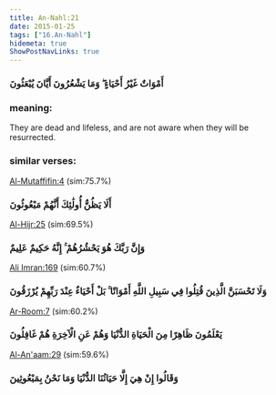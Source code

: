 ```yaml
---
title: An-Nahl:21
date: 2015-01-25
tags: ["16.An-Nahl"]
hidemeta: true 
ShowPostNavLinks: true 
---
```

### أَمْوَاتٌ غَيْرُ أَحْيَاءٍ ۖ وَمَا يَشْعُرُونَ أَيَّانَ يُبْعَثُونَ
### meaning: 
They are dead and lifeless, and are not aware when they will be resurrected.
### similar verses: 

[Al-Mutaffifin:4](/83/4) (sim:75.7%)

### أَلَا يَظُنُّ أُولَٰئِكَ أَنَّهُمْ مَبْعُوثُونَ

[Al-Hijr:25](/15/25) (sim:69.5%)

### وَإِنَّ رَبَّكَ هُوَ يَحْشُرُهُمْ ۚ إِنَّهُ حَكِيمٌ عَلِيمٌ

[Ali Imran:169](/3/169) (sim:60.7%)

### وَلَا تَحْسَبَنَّ الَّذِينَ قُتِلُوا فِي سَبِيلِ اللَّهِ أَمْوَاتًا ۚ بَلْ أَحْيَاءٌ عِنْدَ رَبِّهِمْ يُرْزَقُونَ

[Ar-Room:7](/30/7) (sim:60.2%)

### يَعْلَمُونَ ظَاهِرًا مِنَ الْحَيَاةِ الدُّنْيَا وَهُمْ عَنِ الْآخِرَةِ هُمْ غَافِلُونَ

[Al-An'aam:29](/6/29) (sim:59.6%)

### وَقَالُوا إِنْ هِيَ إِلَّا حَيَاتُنَا الدُّنْيَا وَمَا نَحْنُ بِمَبْعُوثِينَ
